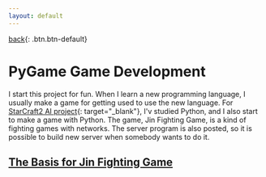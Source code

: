 ```yaml
---
layout: default
---
```

[back](../pmain){: .btn.btn-default}

# PyGame Game Development

I start this project for fun. When I learn a new programming language, I usually make a game for getting used to use the new language. For [StarCraft2 AI project](https://jin993.github.io/project/sc2AI/sc2ai){: target="_blank"}, I'v studied Python, and I also start to make a game with Python. 
The game, Jin Fighting Game, is a kind of fighting games with networks. The server program is also posted, so it is possible to build new server when somebody wants to do it.

## [The Basis for Jin Fighting Game](./basis)